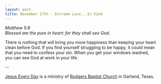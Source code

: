 ```yaml
---
layout: post
title: November 17th - Extreme Love...Is Kind
---
```


_Matthew 5:8  
Blessed are the pure in heart: for they shall see God._

There is nothing that will bring you more happiness than keeping
your heart clean before God. If you find yourself struggling to be
happy, it could mean that you need to confess your sin. When you get
your windows washed, you can see God at work in your life.

 --

<a href=http://jesuseveryday.net>Jesus Every Day</a> is a ministry of <a href=http://rodgersbaptist.net>Rodgers Baptist Church</a> in Garland, Texas.
